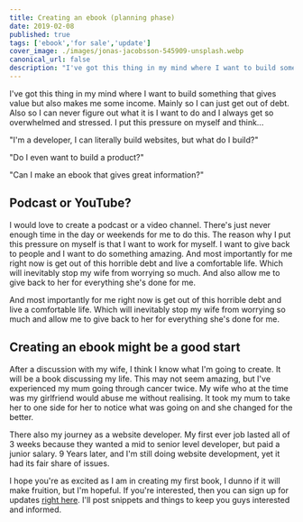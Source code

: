 ```yaml
---
title: Creating an ebook (planning phase)
date: 2019-02-08
published: true
tags: ['ebook','for sale','update']
cover_image: ./images/jonas-jacobsson-545909-unsplash.webp
canonical_url: false
description: "I've got this thing in my mind where I want to build something that gives value but also makes me some income. Mainly so I can just get out of debt. Also so I can never figure out what it is I want to do and I always get so overwhelmed and stressed. I put this pressure on myself and think..."
---
```


I've got this thing in my mind where I want to build something that gives value but also makes me some income. Mainly so I can just get out of debt. Also so I can never figure out what it is I want to do and I always get so overwhelmed and stressed. I put this pressure on myself and think...

"I'm a developer, I can literally build websites, but what do I build?"

"Do I even want to build a product?"

"Can I make an ebook that gives great information?"

## Podcast or YouTube?

I would love to create a podcast or a video channel. There's just never enough time in the day or weekends for me to do this. The reason why I put this pressure on myself is that I want to work for myself. I want to give back to people and I want to do something amazing. And most importantly for me right now is get out of this horrible debt and live a comfortable life. Which will inevitably stop my wife from worrying so much. And also allow me to give back to her for everything she's done for me.

And most importantly for me right now is get out of this horrible debt and live a comfortable life. Which will inevitably stop my wife from worrying so much and allow me to give back to her for everything she's done for me.

## Creating an ebook might be a good start

After a discussion with my wife, I think I know what I'm going to create. It will be a book discussing my life. This may not seem amazing, but I've experienced my mum going through cancer twice. My wife who at the time was my girlfriend would abuse me without realising. It took my mum to take her to one side for her to notice what was going on and she changed for the better.

There also my journey as a website developer. My first ever job lasted all of 3 weeks because they wanted a mid to senior level developer, but paid a junior salary. 9 Years later, and I'm still doing website development, yet it had its fair share of issues.

I hope you're as excited as I am in creating my first book, I dunno if it will make fruition, but I'm hopeful. If you're interested, then you can sign up for updates [right here](https://michaelbrooks.substack.com/subscribe). I'll post snippets and things to keep you guys interested and informed.
